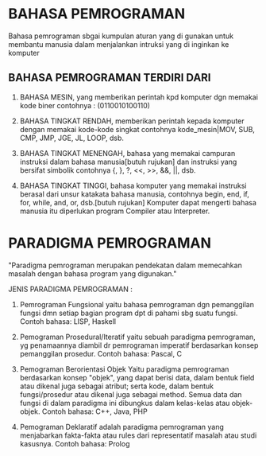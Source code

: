 # BAHASA PEMROGRAMAN #
Bahasa pemrograman sbgai kumpulan aturan yang di gunakan untuk membantu manusia dalam menjalankan intruksi yang di inginkan ke komputer 

## BAHASA PEMROGRAMAN TERDIRI DARI ##
1. BAHASA MESIN, yang memberikan perintah kpd komputer dgn memakai kode biner 
contohnya : (0110010100110)

2. BAHASA TINGKAT RENDAH, memberikan perintah kepada komputer dengan memakai kode-kode singkat
contohnya kode_mesin|MOV, SUB, CMP, JMP, JGE, JL, LOOP, dsb.

3. BAHASA TINGKAT MENENGAH, bahasa yang memakai campuran instruksi dalam bahasa manusia[butuh rujukan] dan instruksi yang bersifat simbolik
contohnya {, }, ?, <<, >>, &&, ||, dsb.

4. BAHASA TINGKAT TINGGI, bahasa komputer yang memakai instruksi berasal dari unsur katakata bahasa manusia, contohnya begin, end, if, for, while, and, or, dsb.[butuh rujukan] Komputer dapat mengerti bahasa manusia itu diperlukan program Compiler atau Interpreter.

# PARADIGMA PEMROGRAMAN #
"Paradigma pemrograman merupakan pendekatan dalam memecahkan masalah dengan bahasa program yang digunakan."

JENIS PARADIGMA PEMROGRAMAN :
1. Pemrograman Fungsional
yaitu bahasa pemrograman dgn pemanggilan fungsi dmn setiap bagian program dpt di pahami sbg suatu fungsi.
Contoh bahasa: LISP, Haskell

2. Pemograman Prosedural/Iteratif
yaitu sebuah paradigma pemrograman, yg penamaannya diambil dr pemrograman imperatif berdasarkan konsep pemanggilan prosedur.
Contoh bahasa: Pascal, C

3. Pemograman Berorientasi Objek
Yaitu paradigma pemrograman berdasarkan konsep "objek", yang dapat berisi data, dalam bentuk field atau dikenal juga sebagai atribut; serta kode, dalam bentuk fungsi/prosedur atau dikenal juga sebagai method. Semua data dan fungsi di dalam paradigma ini dibungkus dalam kelas-kelas atau objek-objek.
Contoh bahasa: C++, Java, PHP

4. Pemograman Deklaratif
adalah paradigma pemrograman yang menjabarkan fakta-fakta atau rules dari representatif masalah atau studi kasusnya.
Contoh bahasa: Prolog
